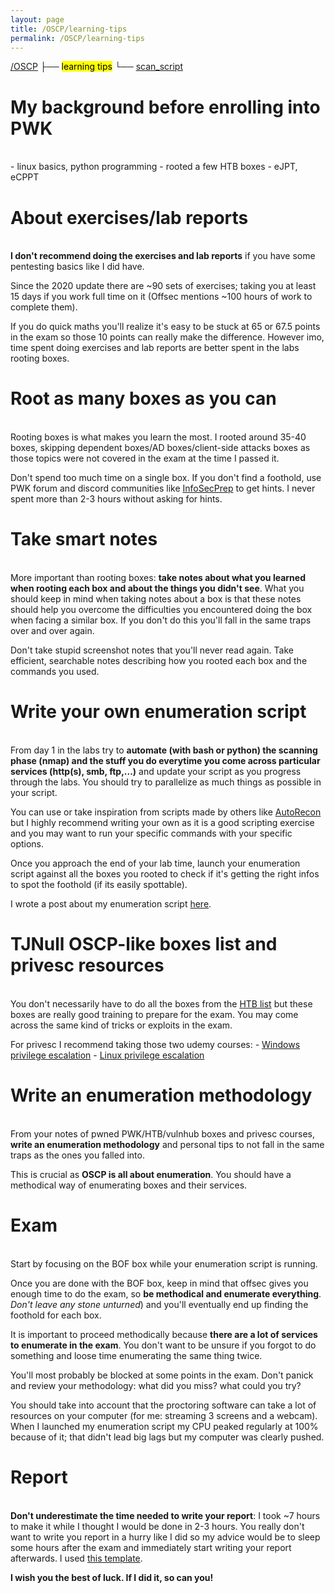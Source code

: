 ```yaml
---
layout: page
title: /OSCP/learning-tips
permalink: /OSCP/learning-tips
---
```


<a href="/OSCP">/OSCP</a>
 ├── <mark>learning tips</mark>
 └── <a href="/OSCP/scan-script">scan_script</a>

<h1>My background before enrolling into PWK</h1>

<p><br>- linux basics, python programming
- rooted a few HTB boxes
- eJPT, eCPPT</p>

<h1>About exercises/lab reports</h1>

<p><br><b>I don't recommend doing the exercises and lab reports</b> if you have some pentesting basics like I did have.</p>

<p>Since the 2020 update there are ~90 sets of exercises; taking you at least 15 days if you work full time on it (Offsec mentions ~100 hours of work to complete them).</p>

<p>If you do quick maths you'll realize it's easy to be stuck at 65 or 67.5 points in the exam so those 10 points can really make the difference. However imo, time spent doing exercises and lab reports are better spent in the labs rooting boxes.</p>

<h1>Root as many boxes as you can</h1>

<p><br>Rooting boxes is what makes you learn the most. I rooted around 35-40 boxes, skipping dependent boxes/AD boxes/client-side attacks boxes as those topics were not covered in the exam at the time I passed it.</p>

<p>Don't spend too much time on a single box. If you don't find a foothold, use PWK forum and discord communities like <a href="https://discord.com/invite/mEtEFhp" target="_blank" rel="noopener noreferrer">InfoSecPrep</a> to get hints. I never spent more than 2-3 hours without asking for hints.</p>

<h1>Take smart notes</h1>

<p><br>More important than rooting boxes: <b>take notes about what you learned when rooting each box and about the things you didn't see</b>. What you should keep in mind when taking notes about a box is that these notes should help you overcome the difficulties you encountered doing the box when facing a similar box. If you don't do this you'll fall in the same traps over and over again.</p>

<p>Don't take stupid screenshot notes that you'll never read again. Take efficient, searchable notes describing how you rooted each box and the commands you used.</p>

<h1>Write your own enumeration script</h1>

<p><br>From day 1 in the labs try to <b>automate (with bash or python) the scanning phase (nmap) and the stuff you do everytime you come across particular services (http(s), smb, ftp,...)</b> and update your script as you progress through the labs. You should try to parallelize as much things as possible in your script.</p>

<p>You can use or take inspiration from scripts made by others like <a href="https://github.com/Tib3rius/AutoRecon" target="_blank" rel="noopener noreferrer">AutoRecon</a> but I highly recommend writing your own as it is a good scripting exercise and you may want to run your specific commands with your specific options.</p>

<p>Once you approach the end of your lab time, launch your enumeration script against all the boxes you rooted to check if it's getting the right infos to spot the foothold (if its easily spottable).</p>

I wrote a post about my enumeration script <a href="/OSCP/scan-script">here</a>.

<h1>TJNull OSCP-like boxes list and privesc resources</h1>

<p><br>You don't necessarily have to do all the boxes from the <a href="https://docs.google.com/spreadsheets/d/1dwSMIAPIam0PuRBkCiDI88pU3yzrqqHkDtBngUHNCw8/edit#gid=1839402159" target="_blank" rel="noopener noreferrer">HTB list</a> but these boxes are really good training to prepare for the exam. You may come across the same kind of tricks or exploits in the exam.</p>

<p>For privesc I recommend taking those two udemy courses:
- <a href="https://www.udemy.com/course/windows-privilege-escalation/" target="_blank" rel="noopener noreferrer">Windows privilege escalation</a>
- <a href="https://www.udemy.com/course/linux-privilege-escalation/" target="_blank" rel="noopener noreferrer">Linux privilege escalation</a></p>

<h1>Write an enumeration methodology</h1>

<p><br>From your notes of pwned PWK/HTB/vulnhub boxes and privesc courses, <b>write an enumeration methodology</b> and personal tips to not fall in the same traps as the ones you falled into.</p>

<p>This is crucial as <b>OSCP is all about enumeration</b>. You should have a methodical way of enumerating boxes and their services.</p>

<h1>Exam</h1>

<p><br>Start by focusing on the BOF box while your enumeration script is running.</p>

<p>Once you are done with the BOF box, keep in mind that offsec gives you enough time to do the exam, so <b>be methodical and enumerate everything</b>. <i>Don't leave any stone unturned</i>) and you'll eventually end up finding the foothold for each box.</p>

<p>It is important to proceed methodically because <b>there are a lot of services to enumerate in the exam</b>. You don't want to be unsure if you forgot to do something and loose time enumerating the same thing twice.</p>

<p>You'll most probably be blocked at some points in the exam. Don't panick and review your methodology: what did you miss? what could you try?</p>

<p>You should take into account that the proctoring software can take a lot of resources on your computer (for me: streaming 3 screens and a webcam). When I launched my enumeration script my CPU peaked regularly at 100% because of it; that didn't lead big lags but my computer was clearly pushed.</p>

<h1>Report</h1>

<p><br><b>Don't underestimate the time needed to write your report</b>: I took ~7 hours to make it while I thought I would be done in 2-3 hours. You really don't want to write you report in a hurry like I did so my advice would be to sleep some hours after the exam and immediately start writing your report afterwards. I used <a href="https://github.com/whoisflynn/OSCP-Exam-Report-Template" target="_blank" rel="noopener noreferrer">this template</a>.
</p>

<p><b>I wish you the best of luck. If I did it, so can you!</b></p>
